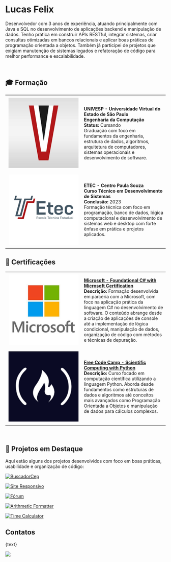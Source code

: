 
<h1>Lucas Felix</h1>

<img src="./assets/images/" min-width="260px" max-width="260px" width="260px" align="right" style="border-radius: 50%" alt="">

<p align="left"> 
  Desenvolvedor com 3 anos de experiência, atuando principalmente com Java e SQL no desenvolvimento de aplicações backend e manipulação de dados. Tenho prática em construir APIs RESTful, integrar sistemas, criar consultas otimizadas em bancos relacionais e aplicar boas práticas de programação orientada a objetos. Também já participei de projetos que exigiam manutenção de sistemas legados e refatoração de código para melhor performance e escalabilidade.
</p>


<br>

<h2>🎓 Formação</h2>

<table>
  <tr>
    <td style="width: 240px; height: 240px; padding: 0; vertical-align: middle; text-align: center;">
      <img align="justify" height="220px" width="220px" alt="UNIVESP Logo" src="./assets/images/univesp.png"/>
    </td>
    <td>
      <b>UNIVESP - Universidade Virtual do Estado de São Paulo</b> <br />
      <b>Engenharia da Computação</b> <br />
      <b>Status:</b> Cursando <br />
      Graduação com foco em fundamentos da engenharia, estrutura de dados, algoritmos, arquitetura de computadores, sistemas operacionais e desenvolvimento de software.
    </td>
  </tr>
  
  <tr>
    <td style="width: 240px; height: 240px; padding: 0; vertical-align: middle; text-align: center;">
      <img align="justify" height="220px" width="220px" alt="ETEC Logo" src="./assets/images/etec.png"/>
    </td>
    <td>
      <b>ETEC - Centro Paula Souza</b> <br />
      <b>Curso Técnico em Desenvolvimento de Sistemas</b> <br />
      <b>Conclusão:</b> 2023 <br />
      Formação técnica com foco em programação, banco de dados, lógica computacional e desenvolvimento de sistemas web e desktop com forte ênfase em prática e projetos aplicados.
    </td>
  </tr>
</table>

<h2>📜 Certificações</h2>

<table>
  
  <tr>
    <td style="width: 240px; height: 240px; padding: 0; vertical-align: middle; text-align: center;">
      <img align="justify" height="220px" width="220px" alt="Microsoft Logo" src="./assets/images/microsoft.png"/>
    </td>
    <td>
      <a href="https://www.freecodecamp.org/certification/Lucas-Felix/foundational-c-sharp-with-microsoft"> <b> Microsoft - Foundational C# with Microsoft Certification</b> </a> <br />
      <b>Descrição:</b> Formação desenvolvida em parceria com a Microsoft, com foco na aplicação prática da linguagem C# no desenvolvimento de software. O conteúdo abrange desde a criação de aplicações de console até a implementação de lógica condicional, manipulação de dados, organização de código com métodos e técnicas de depuração. <br />
    </td>

  </tr>

  <tr>
    <td style="width: 240px; height: 240px; padding: 0; vertical-align: middle; text-align: center;">
      <img align="justify" height="220px" width="220px" alt="Free Code Camp Logo" src="./assets/images/fcc.jpg"/>
    </td>
    <td>
      <a href="https://www.freecodecamp.org/certification/Lucas-Felix/scientific-computing-with-python-v7"> <b>Free Code Camp - Scientific Computing with Python</b> </a> <br />
      <b>Descrição:</b> Curso focado em computação científica utilizando a linguagem Python. Aborda desde fundamentos como estruturas de dados e algoritmos até conceitos mais avançados como Programação Orientada a Objetos e manipulação de dados para cálculos complexos. <br />
    </td>

  </tr>

</table>



<br>

<h2>💼 Projetos em Destaque</h2>

Aqui estão alguns dos projetos desenvolvidos com foco em boas práticas, usabilidade e organização de código:


[![BuscadorCep](https://github-readme-stats.vercel.app/api/pin/?username=hdjfu&repo=buscadorCep)](https://github.com/hdjfu/buscadorCep) &nbsp;

[![Site Responsivo](https://github-readme-stats.vercel.app/api/pin/?username=hdjfu&repo=site_responsivo)](https://github.com/hdjfu/site_responsivo) &nbsp;

[![Fórum](https://github-readme-stats.vercel.app/api/pin/?username=hdjfu&repo=forum)](https://github.com/hdjfu/forum)

[![Arithmetic Formatter](https://github-readme-stats.vercel.app/api/pin/?username=hdjfu&repo=ArithmeticFormatter)](https://github.com/hdjfu/ArithmeticFormatter) &nbsp;

[![Time Calculator](https://github-readme-stats.vercel.app/api/pin/?username=hdjfu&repo=time_calculator)](https://github.com/hdjfu/time_calculator)


<h2>Contatos </h2>
<p align="left">

{text}

</p>

<p align="left">

  <a href="https://github.com/hdjfu" alt="Github">
  <img src="https://badgen.net/badge/icon/@hdjfu?icon=github&label" /> </a>

  <a href="https://www.linkedin.com/" alt="Linkedin">

  <a href="https://mail.google.com/"></a>


</p>